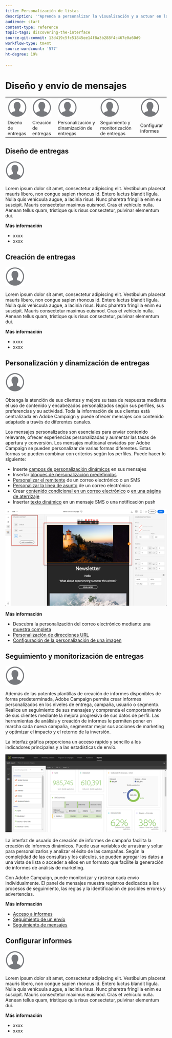 ```yaml
---
title: Personalización de listas
description: '"Aprenda a personalizar la visualización y a actuar en las pantallas de lista de Adobe Campaign Standard: ordenar, filtrar, eliminar o duplicar elementos. Las pantallas de listas muestran elementos de uno o varios recursos determinados".'
audience: start
content-type: reference
topic-tags: discovering-the-interface
source-git-commit: 13d419c5fc51845ee14f8a3b288f4c467e0a60d9
workflow-type: tm+mt
source-wordcount: '577'
ht-degree: 19%

---
```



# Diseño y envío de mensajes

<table>
<tr>
    <td valign="top">
        <a href="../../start/using/work-with-audiences.md"><img width="60px" alt="condiciones" src="assets/icon_profile.svg"/></a>
    </td>
    <td valign="top">
        <a href="../../api/using/creating-a-service.md"><img width="60px" alt="condiciones" src="assets/icon_profile.svg"/></a>
    </td>
    <td valign="top">
        <a href="../../api/using/interacting-with-custom-resources.md"><img width="60px" alt="condiciones" src="assets/icon_profile.svg"/></a>
    </td>
    <td valign="top">
        <a href="../../api/using/interacting-with-marketing-history.md"><img width="60px" alt="condiciones" src="assets/icon_profile.svg"/></a>
    </td>
    <td valign="top">
        <a href="../../api/using/interacting-with-marketing-history.md"><img width="60px" alt="condiciones" src="assets/icon_profile.svg"/></a>
    </td>
</tr>
<tr>
<td>Diseño de entregas</td>
<td>Creación de entregas</td>
<td>Personalización y dinamización de entregas</td>
<td>Seguimiento y monitorización de entregas</td>
<td>Configurar informes</td>
</tr>
</table>

## Diseño de entregas

<img width="60px" alt="condiciones" src="assets/icon_profile.svg"/>

Lorem ipsum dolor sit amet, consectetur adipiscing elit. Vestibulum placerat mauris libero, non congue sapien rhoncus id. Entero luctus blandit ligula. Nulla quis vehícuula augue, a lacinia risus. Nunc pharetra fringilla enim eu suscipit. Mauris consectetur maximus euismod. Cras et vehículo nulla. Aenean tellus quam, tristique quis risus consectetur, pulvinar elementum dui.

**Más información**

* xxxx
* xxxx

## Creación de entregas

<img width="60px" alt="condiciones" src="assets/icon_profile.svg"/>

Lorem ipsum dolor sit amet, consectetur adipiscing elit. Vestibulum placerat mauris libero, non congue sapien rhoncus id. Entero luctus blandit ligula. Nulla quis vehícuula augue, a lacinia risus. Nunc pharetra fringilla enim eu suscipit. Mauris consectetur maximus euismod. Cras et vehículo nulla. Aenean tellus quam, tristique quis risus consectetur, pulvinar elementum dui.

**Más información**

* xxxx
* xxxx

## Personalización y dinamización de entregas

<img width="60px" alt="condiciones" src="assets/icon_profile.svg"/>

Obtenga la atención de sus clientes y mejore su tasa de respuesta mediante el uso de contenido y encabezados personalizados según sus perfiles, sus preferencias y su actividad. Toda la información de sus clientes está centralizada en Adobe Campaign y puede ofrecer mensajes con contenido adaptado a través de diferentes canales.

Los mensajes personalizados son esenciales para enviar contenido relevante, ofrecer experiencias personalizadas y aumentar las tasas de apertura y conversión. Los mensajes multicanal enviados por Adobe Campaign se pueden personalizar de varias formas diferentes. Estas formas se pueden combinar con criterios según los perfiles. Puede hacer lo siguiente:

* Inserte [campos de personalización dinámicos](../../designing/using/personalization.md#inserting-a-personalization-field) en sus mensajes
* Insertar [bloques de personalización predefinidos](../../designing/using/personalization.md#adding-a-content-block)
* [Personalizar el remitente](../../designing/using/subject-line.md) de un correo electrónico o un SMS
* [Personalizar la línea de asunto](../../designing/using/subject-line.md) de un correo electrónico
* Crear [contenido condicional en un correo electrónico](../../designing/using/personalization.md#defining-dynamic-content-in-an-email) o [en una página de aterrizaje](../../channels/using/designing-a-landing-page.md#defining-dynamic-content-in-a-landing-page)
* Insertar [texto dinámico](../../channels/using/defining-dynamic-text.md) en un mensaje SMS o una notificación push

![](assets/delivery_content_43.png)

**Más información**

* Descubra la personalización del correo electrónico mediante una [muestra completa](../../designing/using/personalization.md#example-email-personalization)
* [Personalización de direcciones URL](../../designing/using/personalization.md#personalizing-urls)
* [Configuración de la personalización de una imagen](../../designing/using/personalization.md#personalizing-an-image-source)

## Seguimiento y monitorización de entregas

<img width="60px" alt="condiciones" src="assets/icon_profile.svg"/>

Además de las potentes plantillas de creación de informes disponibles de forma predeterminada, Adobe Campaign permite crear informes personalizados en los niveles de entrega, campaña, usuario o segmento. Realice un seguimiento de sus mensajes y comprenda el comportamiento de sus clientes mediante la mejora progresiva de sus datos de perfil. Las herramientas de análisis y creación de informes le permiten poner en marcha cada nueva campaña, segmentar mejor sus acciones de marketing y optimizar el impacto y el retorno de la inversión.

La interfaz gráfica proporciona un acceso rápido y sencillo a los indicadores principales y a las estadísticas de envío.

![](assets/dynamic_report_intro.png)

La interfaz de usuario de creación de informes de campaña facilita la creación de informes dinámicos. Puede usar variables de arrastrar y soltar para personalizarlos y analizar el éxito de las campañas. Según la complejidad de las consultas y los cálculos, se pueden agregar los datos a una vista de lista o acceder a ellos en un formato que facilite la generación de informes de análisis de marketing.

Con Adobe Campaign, puede monitorizar y rastrear cada envío individualmente. El panel de mensajes muestra registros dedicados a los procesos de seguimiento, las reglas y la identificación de posibles errores y advertencias.


**Más información**

* [Acceso a informes](../../reporting/using/about-dynamic-reports.md)
* [Seguimiento de un envío](../../sending/using/monitoring-a-delivery.md)
* [Seguimiento de mensajes](../../sending/using/tracking-messages.md)

## Configurar informes

<img width="60px" alt="condiciones" src="assets/icon_profile.svg"/>

Lorem ipsum dolor sit amet, consectetur adipiscing elit. Vestibulum placerat mauris libero, non congue sapien rhoncus id. Entero luctus blandit ligula. Nulla quis vehícuula augue, a lacinia risus. Nunc pharetra fringilla enim eu suscipit. Mauris consectetur maximus euismod. Cras et vehículo nulla. Aenean tellus quam, tristique quis risus consectetur, pulvinar elementum dui.

**Más información**

* xxxx
* xxxx
